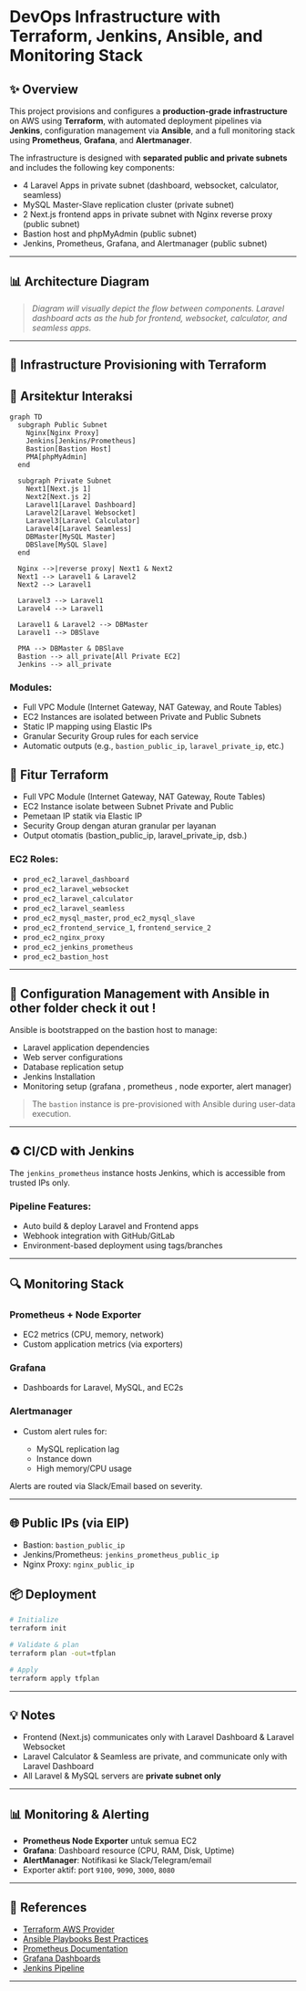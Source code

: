 <!-- @format -->

# DevOps Infrastructure with Terraform, Jenkins, Ansible, and Monitoring Stack

## ✨ Overview

This project provisions and configures a **production-grade infrastructure** on AWS using **Terraform**, with automated deployment pipelines via **Jenkins**, configuration management via **Ansible**, and a full monitoring stack using **Prometheus**, **Grafana**, and **Alertmanager**.

The infrastructure is designed with **separated public and private subnets** and includes the following key components:

- 4 Laravel Apps in private subnet (dashboard, websocket, calculator, seamless)
- MySQL Master-Slave replication cluster (private subnet)
- 2 Next.js frontend apps in private subnet with Nginx reverse proxy (public subnet)
- Bastion host and phpMyAdmin (public subnet)
- Jenkins, Prometheus, Grafana, and Alertmanager (public subnet)

---

## 📊 Architecture Diagram

> _Diagram will visually depict the flow between components. Laravel dashboard acts as the hub for frontend, websocket, calculator, and seamless apps._

---

## 🚀 Infrastructure Provisioning with Terraform

## 🔁 Arsitektur Interaksi

```mermaid
graph TD
  subgraph Public Subnet
    Nginx[Nginx Proxy]
    Jenkins[Jenkins/Prometheus]
    Bastion[Bastion Host]
    PMA[phpMyAdmin]
  end

  subgraph Private Subnet
    Next1[Next.js 1]
    Next2[Next.js 2]
    Laravel1[Laravel Dashboard]
    Laravel2[Laravel Websocket]
    Laravel3[Laravel Calculator]
    Laravel4[Laravel Seamless]
    DBMaster[MySQL Master]
    DBSlave[MySQL Slave]
  end

  Nginx -->|reverse proxy| Next1 & Next2
  Next1 --> Laravel1 & Laravel2
  Next2 --> Laravel1

  Laravel3 --> Laravel1
  Laravel4 --> Laravel1

  Laravel1 & Laravel2 --> DBMaster
  Laravel1 --> DBSlave

  PMA --> DBMaster & DBSlave
  Bastion --> all_private[All Private EC2]
  Jenkins --> all_private
```

### Modules:

- Full VPC Module (Internet Gateway, NAT Gateway, and Route Tables)
- EC2 Instances are isolated between Private and Public Subnets
- Static IP mapping using Elastic IPs
- Granular Security Group rules for each service
- Automatic outputs (e.g., `bastion_public_ip`, `laravel_private_ip`, etc.)

## 📌 Fitur Terraform

- Full VPC Module (Internet Gateway, NAT Gateway, Route Tables)
- EC2 Instance isolate between Subnet Private and Public
- Pemetaan IP statik via Elastic IP
- Security Group dengan aturan granular per layanan
- Output otomatis (bastion_public_ip, laravel_private_ip, dsb.)

### EC2 Roles:

- `prod_ec2_laravel_dashboard`
- `prod_ec2_laravel_websocket`
- `prod_ec2_laravel_calculator`
- `prod_ec2_laravel_seamless`
- `prod_ec2_mysql_master`, `prod_ec2_mysql_slave`
- `prod_ec2_frontend_service_1`, `frontend_service_2`
- `prod_ec2_nginx_proxy`
- `prod_ec2_jenkins_prometheus`
- `prod_ec2_bastion_host`

---

## 🚧 Configuration Management with Ansible in other folder check it out !

Ansible is bootstrapped on the bastion host to manage:

- Laravel application dependencies
- Web server configurations
- Database replication setup
- Jenkins Installation
- Monitoring setup (grafana , prometheus , node exporter, alert manager)

> The `bastion` instance is pre-provisioned with Ansible during user-data execution.

---

## ♻️ CI/CD with Jenkins

The `jenkins_prometheus` instance hosts Jenkins, which is accessible from trusted IPs only.

### Pipeline Features:

- Auto build & deploy Laravel and Frontend apps
- Webhook integration with GitHub/GitLab
- Environment-based deployment using tags/branches

---

## 🔍 Monitoring Stack

### Prometheus + Node Exporter

- EC2 metrics (CPU, memory, network)
- Custom application metrics (via exporters)

### Grafana

- Dashboards for Laravel, MySQL, and EC2s

### Alertmanager

- Custom alert rules for:

  - MySQL replication lag
  - Instance down
  - High memory/CPU usage

Alerts are routed via Slack/Email based on severity.

---

## 🌐 Public IPs (via EIP)

- Bastion: `bastion_public_ip`
- Jenkins/Prometheus: `jenkins_prometheus_public_ip`
- Nginx Proxy: `nginx_public_ip`

## 📦 Deployment

```bash
# Initialize
terraform init

# Validate & plan
terraform plan -out=tfplan

# Apply
terraform apply tfplan
```

---

## 💡 Notes

- Frontend (Next.js) communicates only with Laravel Dashboard & Laravel Websocket
- Laravel Calculator & Seamless are private, and communicate only with Laravel Dashboard
- All Laravel & MySQL servers are **private subnet only**

---

## 📊 Monitoring & Alerting

- **Prometheus Node Exporter** untuk semua EC2
- **Grafana**: Dashboard resource (CPU, RAM, Disk, Uptime)
- **AlertManager**: Notifikasi ke Slack/Telegram/email
- Exporter aktif: port `9100`, `9090`, `3000`, `8080`

---

## 🔗 References

- [Terraform AWS Provider](https://registry.terraform.io/providers/hashicorp/aws/latest/docs)
- [Ansible Playbooks Best Practices](https://docs.ansible.com/ansible/latest/user_guide/playbooks_best_practices.html)
- [Prometheus Documentation](https://prometheus.io/docs/introduction/overview/)
- [Grafana Dashboards](https://grafana.com/grafana/dashboards/)
- [Jenkins Pipeline](https://www.jenkins.io/doc/book/pipeline/)

---

##
